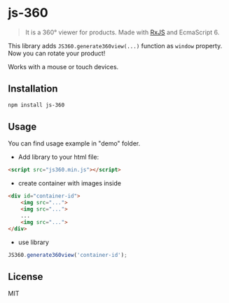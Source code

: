 # js-360

> It is a 360° viewer for products. Made with [RxJS](https://github.com/Reactive-Extensions/RxJS) and EcmaScript 6.

This library adds `JS360.generate360view(...)` function as `window` property. Now you can rotate your product!

Works with a mouse or touch devices. 

## Installation

```sh
npm install js-360
```

## Usage

You can find usage example in "demo" folder.

* Add library to your html file:

```html
<script src="js360.min.js"></script>
```

* create container with images inside

```html
<div id="container-id">
    <img src="...">
    <img src="...">
    ...
    <img src="...">
</div>
```

* use library

```js
JS360.generate360view('container-id');
```

## License

MIT
